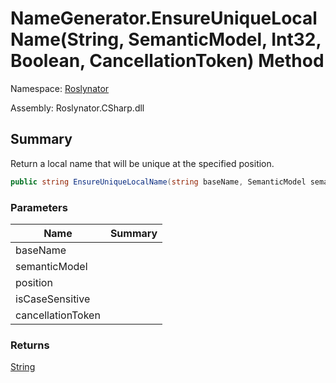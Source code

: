 # NameGenerator\.EnsureUniqueLocalName\(String, SemanticModel, Int32, Boolean, CancellationToken\) Method

Namespace: [Roslynator](../../README.md)

Assembly: Roslynator\.CSharp\.dll

## Summary

Return a local name that will be unique at the specified position\.

```csharp
public string EnsureUniqueLocalName(string baseName, SemanticModel semanticModel, int position, bool isCaseSensitive = true, CancellationToken cancellationToken = default(CancellationToken))
```

### Parameters

| Name | Summary |
| ---- | ------- |
| baseName | |
| semanticModel | |
| position | |
| isCaseSensitive | |
| cancellationToken | |

### Returns

[String](https://docs.microsoft.com/en-us/dotnet/api/system.string)

